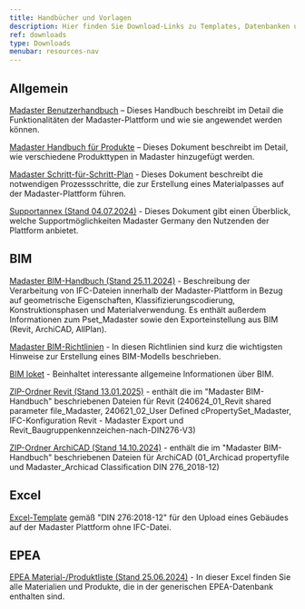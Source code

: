```yaml
---
title: Handbücher und Vorlagen
description: Hier finden Sie Download-Links zu Templates, Datenbanken und ausführlichen Anleitungen
ref: downloads
type: Downloads
menubar: resources-nav
---
```


## Allgemein
<a href="/files/de/Madaster - Benutzerhandbuch.pdf" target="_blank">Madaster Benutzerhandbuch</a> – Dieses Handbuch beschreibt im Detail die Funktionalitäten der Madaster-Plattform und wie sie angewendet werden können.

<a href="/files/de/Madaster - Produkte hinzufügen.pdf" target="_blank">Madaster Handbuch für Produkte</a> – Dieses Dokument beschreibt im Detail, wie verschiedene Produkttypen in Madaster hinzugefügt werden.

<a href="/files/de/Madaster - Ablaufplan Material Passport.pdf" target="_blank">Madaster Schritt-für-Schritt-Plan</a> - Dieses Dokument beschreibt die notwendigen Prozessschritte, die zur Erstellung eines Materialpasses auf der Madaster-Plattform führen.

<a href="/files/de/madaster GER_Supportannex_Juli 2024.pdf" target="_blank">Supportannex (Stand 04.07.2024)</a> - Dieses Dokument gibt einen Überblick, welche Supportmöglichkeiten Madaster Germany den Nutzenden der Plattform anbietet.

## BIM

<a href="/files/de/madaster GER_BIM Anleitung.pdf" target="_blank">Madaster BIM-Handbuch (Stand 25.11.2024)</a> - Beschreibung der Verarbeitung von IFC-Dateien innerhalb der Madaster-Plattform in Bezug auf geometrische Eigenschaften, Klassifizierungscodierung, Konstruktionsphasen und Materialverwendung. Es enthält außerdem Informationen zum Pset_Madaster sowie den Exporteinstellung aus BIM (Revit, ArchiCAD, AllPlan).

<a href="/files/de/IFC-Richtlinien für BIM Modelle.pdf" target="_blank">Madaster BIM-Richtlinien</a> - In diesen Richtlinien sind kurz die wichtigsten Hinweise zur Erstellung eines BIM-Modells beschrieben.

<a href="/files/de/BIM basis ILS_infographicA4_German.pdf" target="_blank">BIM loket</a> - Beinhaltet interessante allgemeine Informationen über BIM.

<a href="/files/de/2025-01-13 madaster GER_Revit.zip" target="_blank">ZIP-Ordner Revit (Stand 13.01.2025)</a> - enthält die im "Madaster BIM-Handbuch" beschriebenen Dateien für Revit (240624_01_Revit shared parameter file_Madaster, 240621_02_User Defined cPropertySet_Madaster, IFC-Konfiguration Revit - Madaster Export und Revit_Baugruppenkennzeichen-nach-DIN276-V3)

<a href="/files/de/2024-10-14 madaster GER_ArchiCAD.zip" target="_blank">ZIP-Ordner ArchiCAD (Stand 14.10.2024)</a> - enthält die im "Madaster BIM-Handbuch" beschriebenen Dateien für ArchiCAD (01_Archicad propertyfile und Madaster_Archicad Classification DIN 276_2018-12)

## Excel

<a href="https://backend.madaster.com/api/buildingfile/downloadexceltemplate/cd373c62-3c53-4bd0-bedb-0e77bd36d60a/de" target="_blank">Excel-Template</a> gemäß "DIN 276:2018-12" für den Upload eines Gebäudes auf der Madaster Plattform ohne IFC-Datei.

## EPEA

<a href="/files/de/Epea_Generic.xlsx" target="_blank">EPEA Material-/Produktliste (Stand 25.06.2024)</a> - In dieser Excel finden Sie alle Materialien und Produkte, die in der generischen EPEA-Datenbank enthalten sind.

